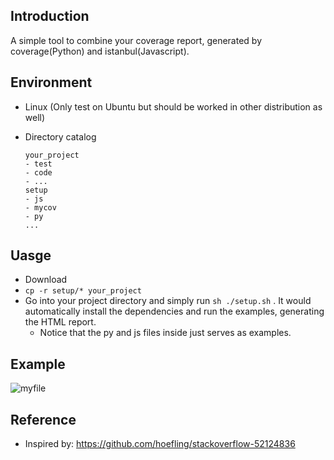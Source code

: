 ## Introduction

A simple tool to combine your coverage report,  generated by coverage(Python) and istanbul(Javascript).

## Environment

- Linux (Only test on Ubuntu but should be worked in other distribution as well)
- Directory catalog

	```
	your_project
	- test
	- code
	- ...
	setup
	- js
	- mycov
	- py
	...
	```


## Uasge

- Download 
- `cp -r setup/* your_project`  
- Go into your project directory and simply run `sh ./setup.sh` . It would automatically install the dependencies and run the examples, generating the HTML report. 
	- Notice that the py and js files inside just serves as examples.

## Example

![myfile](./example.gif)

## Reference

- Inspired by: https://github.com/hoefling/stackoverflow-52124836

